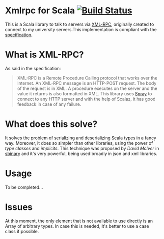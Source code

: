 
# Xmlrpc for Scala [![Build Status](https://travis-ci.org/jvican/xmlrpc.svg?branch=master)](https://travis-ci.org/jvican/xmlrpc)
This is a Scala library to talk to servers via [XML-RPC](https://en.wikipedia.org/wiki/XML-RPC), originally created to connect to my university servers.This implementation is compliant with the [specification](http://xmlrpc.scripting.com/spec.html).

# What is XML-RPC?
As said in the specification:
> XML-RPC is a Remote Procedure Calling protocol that works over the Internet. An XML-RPC message is an HTTP-POST request. The body of the request is in XML. A procedure executes on the server and the value it returns is also formatted in XML.
This library uses [Spray](https://github.com/spray/spray) to connect to any HTTP server and with the help of Scalaz, it has good feedback in case of any failure.

# What does this solve?
It solves the problem of serializing and deserializing Scala types in a fancy way. Moreover, it does so simpler than other libraries, using the power of _type classes_ and _implicits_. This technique was proposed by _David McIver_ in [sbinary](https://github.com/harrah/sbinary) and it's very powerful, being used broadly in json and xml libraries.

# Usage
To be completed...

# Issues
At this moment, the only element that is not available to use directly is an Array of arbitrary types. In case this is needed, it's better to use a case class if possible.
